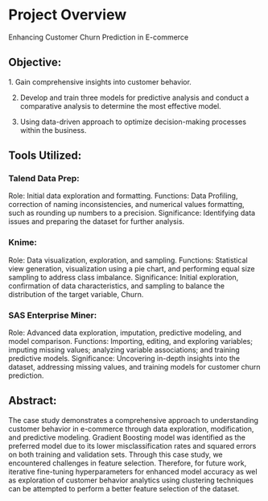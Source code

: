 <h1>Project Overview</h1>
Enhancing Customer Churn Prediction in E-commerce

<h2>Objective:</h2>
1. Gain comprehensive insights into customer behavior.

2. Develop and train three models for predictive analysis and conduct a comparative analysis to determine the most effective model.

3. Using data-driven approach to optimize decision-making processes within the business.  

<h2>Tools Utilized:</h2>

<h3>Talend Data Prep:</h3>
Role: Initial data exploration and formatting.  
Functions: Data Profiling, correction of naming inconsistencies, and numerical values formatting, such as rounding up numbers to a precision.   
Significance: Identifying data issues and preparing the dataset for further analysis.  

<h3>Knime:</h3>
Role: Data visualization, exploration, and sampling.  
Functions: Statistical view generation, visualization using a pie chart, and performing equal size sampling to address class imbalance.  
Significance: Initial exploration, confirmation of data characteristics, and sampling to balance the distribution of the target variable, Churn.  

<h3>SAS Enterprise Miner:</h3>
Role: Advanced data exploration, imputation, predictive modeling, and model comparison.  
Functions: Importing, editing, and exploring variables; imputing missing values; analyzing variable associations; and training predictive models.  
Significance: Uncovering in-depth insights into the dataset, addressing missing values, and training models for customer churn prediction.  

<h2>Abstract:</h2>
The case study demonstrates a comprehensive approach to understanding customer behavior in e-commerce through data exploration, modification, and predictive modeling. Gradient Boosting model was identified as the preferred model due to its lower misclassification rates and squared errors on both training and validation sets. Through this case study, we encountered challenges in feature selection. Therefore, for future work, iterative fine-tuning hyperparameters for enhanced model accuracy as wel as exploration of customer behavior analytics using clustering techniques can be attempted to perform a better feature selection of the dataset.
